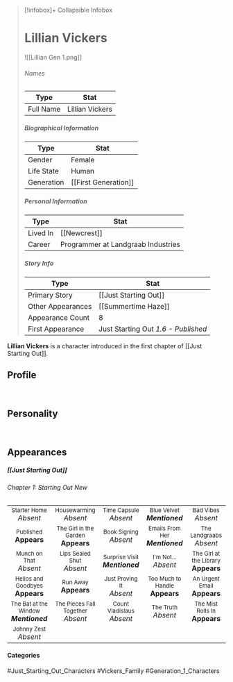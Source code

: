 > [!infobox]+ Collapsible Infobox
> # Lillian Vickers
> ![[Lillian Gen 1.png]] 
> ###### Names 
> | Type | Stat | 
> | ---- | ---- | 
> | Full Name | Lillian Vickers | 
>
> ##### Biographical Information
> | Type | Stat | 
> | ---- | ---- | 
> | Gender | Female | 
> | Life State | Human |
> | Generation | [[First Generation]] |
> 
> ##### Personal Information
> | Type | Stat | 
> | ---- | ---- | 
> | Lived In |[[Newcrest]]| 
> | Career | Programmer at Landgraab Industries | 
> 
> ##### Story Info
> | Type | Stat | 
> | ---- | ---- | 
> | Primary Story | [[Just Starting Out]] | 
> | Other Appearances | [[Summertime Haze]] | 
> | Appearance Count | 8 | 
> | First Appearance | Just Starting Out *1.6 - Published*

**Lillian Vickers** is a character introduced in the first chapter of [[Just Starting Out]]. 

## Profile

<br style="clear:both; margin: 0; padding: 0" />

## Personality

<br style="clear:both; margin: 0; padding: 0" />

## Appearances
##### [[Just Starting Out]]
###### Chapter 1: Starting Out New
|                                                                       |                                                                         |                                                                     |                                                                        |                                                                          |
| --------------------------------------------------------------------- | ----------------------------------------------------------------------- | ------------------------------------------------------------------- | ---------------------------------------------------------------------- | ------------------------------------------------------------------------ |
| <center><font size=2>Starter Home<br><font size=3>*Absent* | <center><font size=2>Housewarming<br><font size=3>*Absent* | <center><font size=2>Time Capsule<br><font size=3>*Absent* | <center><font size=2>Blue Velvet<br><font size=3>***Mentioned*** | <center><font size=2>Bad Vibes<br><font size=3>*Absent*|
| <center><font size=2>Published<br><font size=3>**Appears** | <center><font size=2>The Girl in the Garden<br><font size=3>**Appears**  | <center><font size=2>Book Signing<br><font size=3>*Absent* | <center><font size=2>Emails From Her<br><font size=3>***Mentioned*** | <center><font size=2>The Landgraabs<br><font size=3>*Absent* |
| <center><font size=2>Munch on That<br><font size=3>*Absent*| <center><font size=2>Lips Sealed Shut<br><font size=3>*Absent* | <center><font size=2>Surprise Visit<br><font size=3>***Mentioned*** | <center><font size=2>I'm Not...<br><font size=3>*Absent* | <center><font size=2>The Girl at the Library<br><font size=3>**Appears** |
| <center><font size=2>Hellos and Goodbyes<br><font size=3>**Appears** | <center><font size=2>Run Away<br><font size=3>**Appears** | <center><font size=2>Just Proving It<br><font size=3>*Absent* | <center><font size=2>Too Much to Handle<br><font size=3>**Appears** | <center><font size=2>An Urgent Email<br><font size=3>**Appears** |
| <center><font size=2>The Bat at the Window<br><font size=3>***Mentioned***| <center><font size=2>The Pieces Fall Together<br><font size=3>*Absent* | <center><font size=2>Count Vladislaus<br><font size=3>*Absent* | <center><font size=2>The Truth<br><font size=3>*Absent*| <center><font size=2>The Mist Rolls In<br><font size=3>**Appears** |
| <center><font size=2>Johnny Zest<br><font size=3>*Absent* |

#### Categories
#Just_Starting_Out_Characters #Vickers_Family #Generation_1_Characters